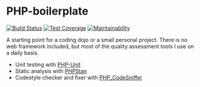 # PHP-boilerplate

[![Build Status](https://travis-ci.org/vdebes/php-boilerplate.svg?branch=master)](https://travis-ci.org/vdebes/php-boilerplate)
[![Test Coverage](https://api.codeclimate.com/v1/badges/d3212371239a59fae1e4/test_coverage)](https://codeclimate.com/github/vdebes/php-boilerplate/test_coverage)
[![Maintainability](https://api.codeclimate.com/v1/badges/d3212371239a59fae1e4/maintainability)](https://codeclimate.com/github/vdebes/php-boilerplate/maintainability)  

A starting point for a coding dojo or a small personal project. There is no web framework included, but most of the 
quality assessment tools I use on a daily basis.

* Unit testing with [PHP-Unit](https://github.com/sebastianbergmann/phpunit)
* Static analysis with [PHPStan](https://github.com/phpstan/phpstan)
* Codestyle checker and fixer with [PHP_CodeSniffer](https://github.com/squizlabs/PHP_CodeSniffer)
